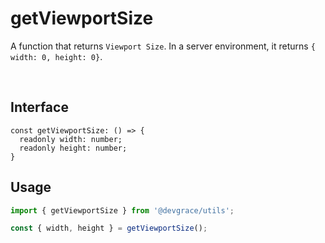 # getViewportSize

A function that returns `Viewport Size`.
In a server environment, it returns `{ width: 0, height: 0}`.

<br />

## Interface
```tsx
const getViewportSize: () => {
  readonly width: number;
  readonly height: number;
}
```

## Usage
```ts
import { getViewportSize } from '@devgrace/utils';

const { width, height } = getViewportSize();
```